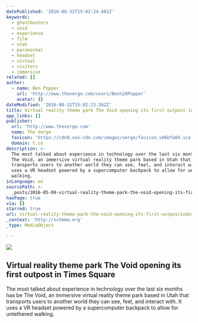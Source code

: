 ```yaml
---
datePublished: '2016-08-31T15:02:24.081Z'
keywords:
  - ghostbusters
  - void
  - experience
  - film
  - utah
  - paranormal
  - headset
  - virtual
  - visitors
  - immersive
related: []
author:
  - name: Ben Popper
    url: 'http://www.theverge.com/users/Ben%20Popper'
    avatar: {}
dateModified: '2016-08-31T15:02:23.562Z'
title: Virtual reality theme park The Void opening its first outpost in Times Square
app_links: []
publisher:
  url: 'http://www.theverge.com'
  name: The Verge
  favicon: 'https://cdn0.vox-cdn.com/images/verge/favicon.v86bfa84.ico'
  domain: t.co
description: >-
  The most talked about experience in technology over the last six months has be
  The Void, an immersive virtual reality theme park based in Utah that
  transports users to another world they can see, feel, and interact with. It
  uses a VR headset powered by a supercomputer backpack to allow for untethered
  walking.
inLanguage: en
sourcePath: >-
  _posts/2016-05-09-virtual-reality-theme-park-the-void-opening-its-first-outpos.md
hasPage: true
via: {}
starred: true
url: virtual-reality-theme-park-the-void-opening-its-first-outpos/index.html
_context: 'http://schema.org'
_type: MediaObject

---
```

<article style=""><img src="https://the-grid-user-content.s3-us-west-2.amazonaws.com/3c5132c3-2455-405a-90cd-c2efac7719d0.jpg" /><h1>Virtual reality theme park The Void opening its first outpost in Times Square</h1><p>The most talked about experience in technology over the last six months has be The Void, an immersive virtual reality theme park based in Utah that transports users to another world they can see, feel, and interact with. It uses a VR headset powered by a supercomputer backpack to allow for untethered walking.</p></article>